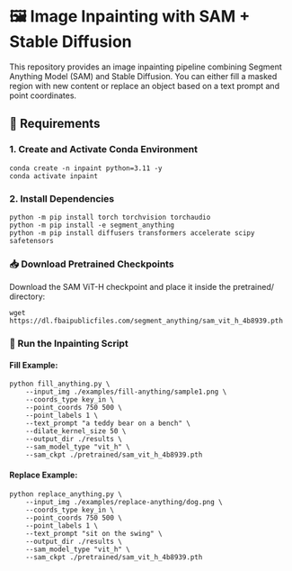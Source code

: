 # 🖼️ Image Inpainting with SAM + Stable Diffusion
This repository provides an image inpainting pipeline combining Segment Anything Model (SAM) and Stable Diffusion. You can either fill a masked region with new content or replace an object based on a text prompt and point coordinates.
## 🔧 Requirements
### 1. Create and Activate Conda Environment
```
conda create -n inpaint python=3.11 -y
conda activate inpaint
```
### 2. Install Dependencies
```
python -m pip install torch torchvision torchaudio
python -m pip install -e segment_anything
python -m pip install diffusers transformers accelerate scipy safetensors
```

### 📥 Download Pretrained Checkpoints
Download the SAM ViT-H checkpoint and place it inside the pretrained/ directory:
```
wget https://dl.fbaipublicfiles.com/segment_anything/sam_vit_h_4b8939.pth
```

### 🚀 Run the Inpainting Script
#### Fill Example:
```
python fill_anything.py \
    --input_img ./examples/fill-anything/sample1.png \
    --coords_type key_in \
    --point_coords 750 500 \
    --point_labels 1 \
    --text_prompt "a teddy bear on a bench" \
    --dilate_kernel_size 50 \
    --output_dir ./results \
    --sam_model_type "vit_h" \
    --sam_ckpt ./pretrained/sam_vit_h_4b8939.pth
```
#### Replace Example:
```
python replace_anything.py \
    --input_img ./examples/replace-anything/dog.png \
    --coords_type key_in \
    --point_coords 750 500 \
    --point_labels 1 \
    --text_prompt "sit on the swing" \
    --output_dir ./results \
    --sam_model_type "vit_h" \
    --sam_ckpt ./pretrained/sam_vit_h_4b8939.pth
```

